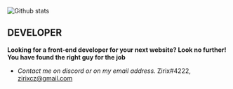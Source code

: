 ![Github stats](https://github-readme-stats.vercel.app/api?username=ZirixCZ)
## **DEVELOPER**
**Looking for a front-end developer for your next website? Look no further! You have found the right guy for the job**
- *Contact me on discord or on my email address.*
Zirix#4222, zirixcz@gmail.com


